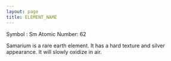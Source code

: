 ```yaml
---
layout: page
title: ELEMENT_NAME
---
```

Symbol : Sm
Atomic Number: 62

Samarium is a rare earth element. It has a hard texture and silver appearance. It will slowly oxidize in air. 